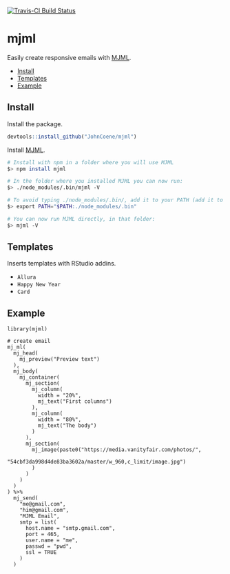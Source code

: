 [![Travis-CI Build Status](https://travis-ci.org/JohnCoene/mjml.svg?branch=master)](https://travis-ci.org/JohnCoene/mjml)

# mjml

Easily create responsive emails with [MJML](https://mjml.io/).

* [Install](#install)
* [Templates](#templates)
* [Example](#example)

## Install

Install the package.

``` r
devtools::install_github("JohnCoene/mjml")
```

Install [MJML](https://mjml.io/).

```bash
# Install with npm in a folder where you will use MJML
$> npm install mjml

# In the folder where you installed MJML you can now run:
$> ./node_modules/.bin/mjml -V

# To avoid typing ./node_modules/.bin/, add it to your PATH (add it to .bashrc or .zshrc so you don't have to export it anymore):
$> export PATH="$PATH:./node_modules/.bin"

# You can now run MJML directly, in that folder:
$> mjml -V
```

## Templates

Inserts templates with RStudio addins.

* `Allura`
* `Happy New Year`
* `Card`

## Example

```{r}
library(mjml)

# create email
mj_ml(
  mj_head(
    mj_preview("Preview text")
  ),
  mj_body(
    mj_container(
      mj_section(
        mj_column(
          width = "20%",
          mj_text("First columns")
        ),
        mj_column(
          width = "80%",
          mj_text("The body")
        )
      ),
      mj_section(
        mj_image(paste0("https://media.vanityfair.com/photos/",
                        "54cbf3da998d4de83ba3602a/master/w_960,c_limit/image.jpg")
        )
      )
    )
  )
) %>% 
  mj_send(
    "me@gmail.com", 
    "him@gmail.com",
    "MJML Email",
    smtp = list(
      host.name = "smtp.gmail.com", 
      port = 465, 
      user.name = "me", 
      passwd = "pwd", 
      ssl = TRUE
    )
  )
```
